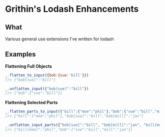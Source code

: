 # Grithin's Lodash Enhancements

## What

Various general use extensions I've written for lodash

## Examples

**Flattening Full Objects**
```js
_.flatten_to_input({bob:{sue:'bill'}})
//> {"bob[sue]":"bill"}

_.unflatten_input({"bob[sue]":"bill"})
//> {"bob":{"sue":"bill"}}
```

**Flattening Selected Parts**
```js
_.flatten_parts_to_input({"bill":{"moe":"phil"},"bob":{"sue":"bill","mill":"jan"}}, ['bob'])
//> {"bill":{"moe":"phil"},"bob[sue]":"bill","bob[mill]":"jan"}

_.unflatten_input_parts({"bob[sue]":"bill", "bob[mill]":"jan", "bill[moe]":"phil"}, ['bob'])
//> {"bill[moe]":"phil","bob":{"sue":"bill","mill":"jan"}}
```